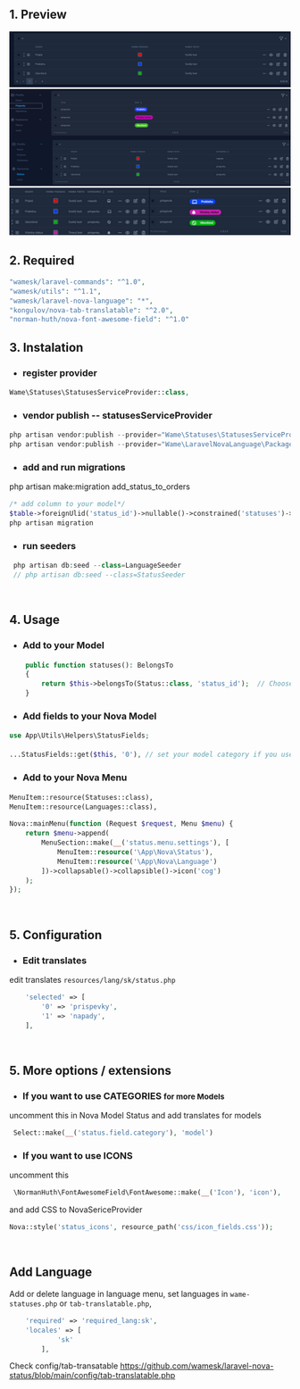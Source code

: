 
## 1. Preview
<img alt="preview" src="statuses.png">
<img alt="preview" src="img2.png">
<img alt="preview" src="img3.jpg">
<br>

## 2. Required

```php
"wamesk/laravel-commands": "^1.0",
"wamesk/utils": "^1.1",
"wamesk/laravel-nova-language": "*",
"kongulov/nova-tab-translatable": "^2.0",
"norman-huth/nova-font-awesome-field": "^1.0"
```

## 3. Instalation

- ### register provider
```php
Wame\Statuses\StatusesServiceProvider::class,
```

- ### vendor publish   -- statusesServiceProvider
```php
php artisan vendor:publish --provider="Wame\Statuses\StatusesServiceProvider"
php artisan vendor:publish --provider="Wame\LaravelNovaLanguage\PackageServiceProvider"
```
- ### add and run migrations
php artisan make:migration add_status_to_orders
```php
/* add column to your model*/
$table->foreignUlid('status_id')->nullable()->constrained('statuses')->cascadeOnUpdate()->nullOnDelete();
php artisan migration
```
- ### run seeders
```php
 php artisan db:seed --class=LanguageSeeder
 // php artisan db:seed --class=StatusSeeder
```

<br>

## 4. Usage

- ### Add to your Model
``` php
    public function statuses(): BelongsTo
    {
        return $this->belongsTo(Status::class, 'status_id');  // Choose your model
    }
```
- ### Add fields to your Nova Model
``` php
use App\Utils\Helpers\StatusFields;

...StatusFields::get($this, '0'), // set your model category if you use more categories
``` 

- ### Add to your Nova Menu
`MenuItem::resource(Statuses::class),` <br>
`MenuItem::resource(Languages::class),`
```php
Nova::mainMenu(function (Request $request, Menu $menu) {
    return $menu->append(
        MenuSection::make(__('status.menu.settings'), [
            MenuItem::resource('\App\Nova\Status'),
            MenuItem::resource('\App\Nova\Language')
        ])->collapsable()->collapsible()->icon('cog')
    );
});
```
<br>

## 5. Configuration

- ### Edit translates
 edit translates  `resources/lang/sk/status.php `
```php
    'selected' => [
        '0' => 'prispevky',
        '1' => 'napady',
    ],
```
<br>

## 5. More options / extensions

- ### If you want to use CATEGORIES <small>for more Models </small>
uncomment this in Nova Model Status and add translates for models
```php
 Select::make(__('status.field.category'), 'model')
```

- ### If you want to use ICONS 
uncomment this
```php
 \NormanHuth\FontAwesomeField\FontAwesome::make(__('Icon'), 'icon'),
```
and add CSS to NovaSericeProvider
```php
Nova::style('status_icons', resource_path('css/icon_fields.css'));
```
<br>


## Add Language
Add or delete language in language menu,
set languages in `wame-statuses.php` or `tab-translatable.php`,

```php
    'required' => 'required_lang:sk',
    'locales' => [
            'sk'
        ],
```
Check config/tab-transatable https://github.com/wamesk/laravel-nova-status/blob/main/config/tab-translatable.php
